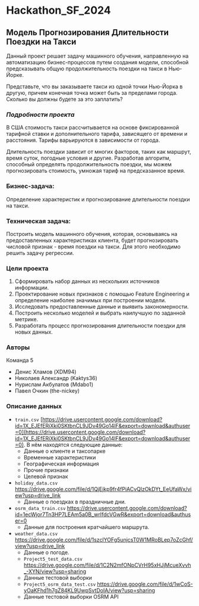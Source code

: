 # Hackathon_SF_2024
## Модель Прогнозирования Длительности Поездки на Такси

Данный проект решает задачу машинного обучения, направленную на автоматизацию бизнес-процессов путем создания модели, способной предсказывать общую продолжительность поездки на такси в Нью-Йорке.

Представьте, что вы заказываете такси из одной точки Нью-Йорка в другую, причем конечная точка может быть за пределами города. Сколько вы должны будете за это заплатить? 
### *Подробности проекта*
В США стоимость такси рассчитывается на основе фиксированной тарифной ставки и дополнительного тарифа, зависящего от времени и расстояния. Тарифы варьируются в зависимости от города.

Длительность поездки зависит от многих факторов, таких как маршрут, время суток, погодные условия и другие. Разработав алгоритм, способный определять продолжительность поездки, мы можем прогнозировать стоимость, умножая тариф на предсказанное время.

### Бизнес-задача: 
Определение характеристик и прогнозирование длительности поездки на такси.

### Техническая задача: 
Построить модель машинного обучения, которая, основываясь на предоставленных характеристиках клиента, будет прогнозировать числовой признак - время поездки на такси. Для этого необходимо решить задачу регрессии.

### Цели проекта
1. Сформировать набор данных из нескольких источников информации.
2. Проектирование новых признаков с помощью Feature Engineering и определение наиболее значимых при построении модели.
3. Исследовать предоставленные данные и выявить закономерности.
4. Построить несколько моделей и выбрать наилучшую по заданной метрике.
5. Разработать процесс прогнозирования длительности поездки для новых данных.

### Авторы
Команда 5
- Денис Хламов (XDM94)
- Николаев Александр (Kaktys36)
- Нурислам Акбулатов (Mdabo1)
- Павел Очкин (the-nickey)

### Описание данных
- `train.csv` [https://drive.usercontent.google.com/download?id=1X_EJEfERiXki0SKtbnCL9JDv49Go14lF&export=download&authuser=0](https://drive.usercontent.google.com/download?id=1X_EJEfERiXki0SKtbnCL9JDv49Go14lF&export=download&authuser=0). В нём находятся следующие данные:
  - Данные о клиенте и таксопарке
  - Временные характеристики
  - Географическая информация
  - Прочие признаки
  - Целевой признак
- `holiday_data.csv` https://drive.google.com/file/d/1QjEjkp9fr4fPiACvQlzOkDYt_EeUfaWx/view?usp=drive_link
  - Данные о поездках в праздничные дни.
- `osrm_data_train.csv` https://drive.usercontent.google.com/download?id=1ecWjor7Tn3HP7LEAm5a0B_wrIfdcVGwR&export=download&authuser=0
  - Данные для построения кратчайшего маршрута.
- `weather_data.csv` https://drive.google.com/file/d/1szclYOFg5unjcsT0W1MRoBLep7oZcGhf/view?usp=drive_link
  - Данные о погоде.
  - `Project5_test_data.csv` https://drive.google.com/file/d/1C2N2mfONpCVrH95xHJjMcueXvvh_-XYN/view?usp=sharing
  - Данные тестовой выборки
  - `Project5_osrm_data_test.csv` https://drive.google.com/file/d/1wCoS-yOaKFhd1h7gZ84KL9UwpSvtDoIA/view?usp=sharing
  - Данные тестовой выборки OSRM API

